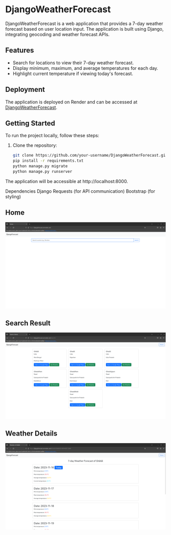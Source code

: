 # DjangoWeatherForecast

DjangoWeatherForecast is a web application that provides a 7-day weather forecast based on user location input. The application is built using Django, integrating geocoding and weather forecast APIs.

## Features

- Search for locations to view their 7-day weather forecast.
- Display minimum, maximum, and average temperatures for each day.
- Highlight current temperature if viewing today's forecast.

## Deployment

The application is deployed on Render and can be accessed at [DjangoWeatherForecast](https://djangoforecast.onrender.com).

## Getting Started

To run the project locally, follow these steps:

1. Clone the repository:

   ```bash
   git clone https://github.com/your-username/DjangoWeatherForecast.git
   pip install -r requirements.txt
   python manage.py migrate
   python manage.py runserver
   ```
The application will be accessible at http://localhost:8000.

Dependencies
Django
Requests (for API communication)
Bootstrap (for styling)

## Home
 ![Home](1.png)
## Search Result 
 ![Search Result](2.png)
## Weather Details
 ![Details](3.png)
